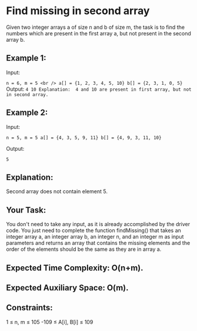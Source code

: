 # Find missing in second array

Given two integer arrays a of size n and b of size m, the task is to find the numbers which are present in the first array a, but not present in the second array b.

## Example 1:

Input: 

`
n = 6, m = 5 <br />
a[] = {1, 2, 3, 4, 5, 10}
b[] = {2, 3, 1, 0, 5}
`
Output: 
`
4 10
Explanation: 
4 and 10 are present in first array, but not in second array.
`
## Example 2:


Input: 

`
n = 5, m = 5
a[] = {4, 3, 5, 9, 11}
b[] = {4, 9, 3, 11, 10}
`

Output: 

`
5  
`

## Explanation: 

Second array does not contain element 5.

## Your Task:
You don't need to take any input, as it is already accomplished by the driver code. You just need to complete the function findMissing() that takes an integer array a, an integer array b, an integer n, and an integer m as input parameters and returns an array that contains the missing elements and the order of the elements should be the same as they are in array a.

## Expected Time Complexity: O(n+m).
## Expected Auxiliary Space: O(m).

## Constraints:

1 ≤ n, m ≤ 105
-109 ≤ A[i], B[i] ≤ 109
